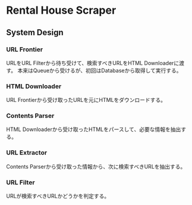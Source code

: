 # Rental House Scraper

## System Design

### URL Frontier

URLをURL Filterから待ち受けて、検索すべきURLをHTML Downloaderに渡す。
本来はQueueから受けるが、初回はDatabaseから取得して実行する。

### HTML Downloader

URL Frontierから受け取ったURLを元にHTMLをダウンロードする。

### Contents Parser

HTML Downloaderから受け取ったHTMLをパースして、必要な情報を抽出する。

### URL Extractor

Contents Parserから受け取った情報から、次に検索すべきURLを抽出する。

### URL Filter

URLが検索すべきURLかどうかを判定する。
